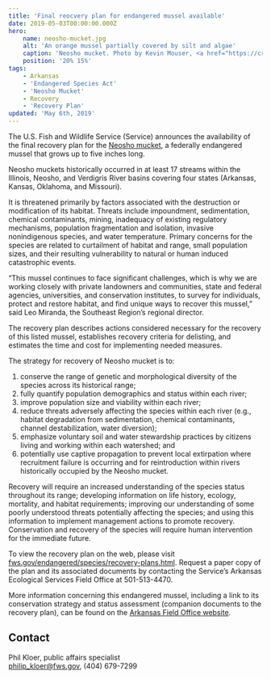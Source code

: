 ```yaml
---
title: 'Final reocvery plan for endangered mussel available'
date: 2019-05-03T00:00:00.000Z
hero:
    name: neosho-mucket.jpg
    alt: 'An orange mussel partially covered by silt and algae'
    caption: 'Neosho mucket. Photo by Kevin Mouser, <a href="https://creativecommons.org/licenses/by-nc/4.0/"≥CC BY-NC</a>, on iNaturalist.'
    position: '20% 15%'
tags:
    - Arkansas
    - 'Endangered Species Act'
    - 'Neosho Mucket'
    - Recovery
    - 'Recovery Plan'
updated: 'May 6th, 2019'
---
```


The U.S. Fish and Wildlife Service (Service) announces the availability of the final recovery plan for the [Neosho mucket](https://ecos.fws.gov/ecp0/profile/speciesProfile?sId=3788), a federally endangered mussel that grows up to five inches long.

Neosho muckets historically occurred in at least 17 streams within the Illinois, Neosho, and Verdigris River basins covering four states (Arkansas, Kansas, Oklahoma, and Missouri).

It is threatened primarily by factors associated with the destruction or modification of its habitat.  Threats include impoundment, sedimentation, chemical contaminants, mining, inadequacy of existing regulatory mechanisms, population fragmentation and isolation, invasive nonindigenous species, and water temperature.  Primary concerns for the species are related to curtailment of habitat and range, small population sizes, and their resulting vulnerability to natural or human induced catastrophic events.

“This mussel continues to face significant challenges, which is why we are working closely with private landowners and communities, state and federal agencies, universities, and conservation institutes, to survey for individuals, protect and restore habitat, and find unique ways to recover this mussel,” said Leo Miranda, the Southeast Region’s regional director.

The recovery plan describes actions considered necessary for the recovery of this listed mussel, establishes recovery criteria for delisting, and estimates the time and cost for implementing needed measures.  

The strategy for recovery of Neosho mucket is to: 

1. conserve the range of genetic and morphological diversity of the species across its historical range;
2. fully quantify population demographics and status within each river;
3. improve population size and viability within each river;
4. reduce threats adversely affecting the species within each river (e.g., habitat degradation from sedimentation, chemical contaminants, channel destabilization, water diversion);
5. emphasize voluntary soil and water stewardship practices by citizens living and working within each watershed; and
6. potentially use captive propagation to prevent local extirpation where recruitment failure is occurring and for reintroduction within rivers historically occupied by the Neosho mucket.  

Recovery will require an increased understanding of the species status throughout its range; developing information on life history, ecology, mortality, and habitat requirements; improving our understanding of some poorly understood threats potentially affecting the species; and using this information to implement management actions to promote recovery. Conservation and recovery of the species will require human intervention for the immediate future.
 
To view the recovery plan on the web, please visit [fws.gov/endangered/species/recovery-plans.html](https://www.fws.gov/endangered/species/recovery-plans.html).  Request a paper copy of the plan and its associated documents by contacting the Service’s Arkansas Ecological Services Field Office at 501-513-4470.
  
More information concerning this endangered mussel, including a link to its conservation strategy and status assessment (companion documents to the recovery plan), can be found on the [Arkansas Field Office website](https://www.fws.gov/arkansas-es/).


## Contact

Phil Kloer, public affairs specialist  
[philip_kloer@fws.gov](mailto:philip_kloer@fws.gov), (404) 679-7299